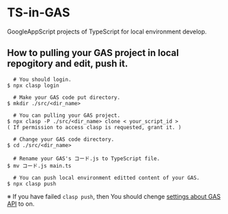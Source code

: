 # TS-in-GAS

GoogleAppScript projects of TypeScript for local environment develop.

## How to pulling your GAS project in local repogitory and edit, push it.

```
  # You should login.
$ npx clasp login

  # Make your GAS code put directory.
$ mkdir ./src/<dir_name>

  # You can pulling your GAS project.
$ npx clasp -P ./src/<dir_name> clone < your_script_id >
( If permission to access clasp is requested, grant it. )

  # Change your GAS code directory.
$ cd ./src/<dir_name>

  # Rename your GAS's コード.js to TypeScript file.
$ mv コード.js main.ts

  # You can push local environment editted content of your GAS.
$ npx clasp push
```

※ If you have failed `clasp push`, then You should chenge [settings about GAS API](https://script.google.com/home/usersettings) to on.
